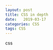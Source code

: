```yaml
---
layout: post
title: CSS in depth
date:   2019-03-17
categories: CSS
tags: CSS
---
```


css
<!--more-->